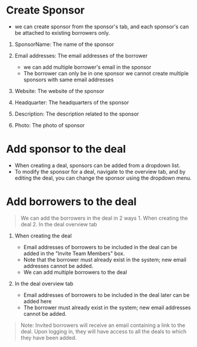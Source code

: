 # Create Sponsor

* we can create sponsor from the sponsor's tab, and each sponsor's can be attached to existing borrowers only.

1. SponsorName: The name of the sponsor

2. Email addresses: The email addresses of the borrower
    - we can add multiple borrower's email in the sponsor
    - The borrower can only be in one sponsor we cannot create multiple sponsors with same email addresses
   
3. Website: The website of the sponsor

4. Headquarter: The headquarters of the sponsor

5. Description: The description related to the sponsor

6. Photo: The photo of sponsor

# Add sponsor to the deal

- When creating a deal, sponsors can be added from a dropdown list. 
- To modify the sponsor for a deal, navigate to the overview tab, and by editing the deal, you can change the sponsor using the dropdown menu.

# Add borrowers to the deal

> We can add the borrowers in the deal in 2 ways
    1. When creating the deal
    2. In the deal overview tab

1. When creating the deal
   - Email addresses of borrowers to be included in the deal can be added in the "Invite Team Members" box.
   - Note that the borrower must already exist in the system; new email addresses cannot be added.
   - We can add multiple borrowers to the deal

2. In the deal overview tab
    - Email addresses of borrowers to be included in the deal later can be added here
    - The borrower must already exist in the system; new email addresses cannot be added.

> Note: Invited borrowers will receive an email containing a link to the deal. Upon logging in, they will have access to all the deals to which they have been added.
